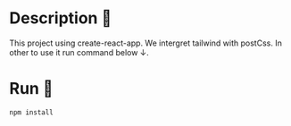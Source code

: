 # Description 📓

This project using create-react-app. We intergret tailwind with postCss.
In other to use it run command below ↓.

# Run 🚀

```sh
npm install
```
